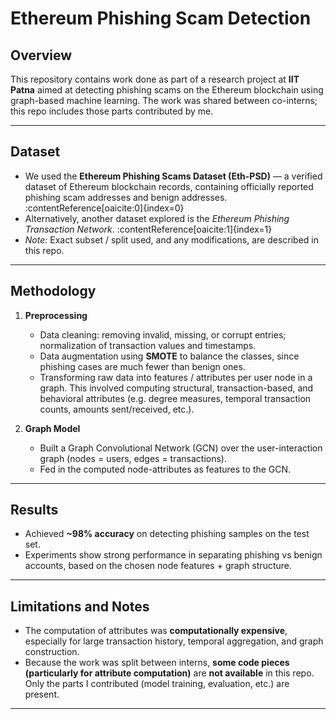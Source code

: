 # Ethereum Phishing Scam Detection

## Overview

This repository contains work done as part of a research project at **IIT Patna** aimed at detecting phishing scams on the Ethereum blockchain using graph-based machine learning. The work was shared between co-interns; this repo includes those parts contributed by me.

---

## Dataset

- We used the **Ethereum Phishing Scams Dataset (Eth-PSD)** — a verified dataset of Ethereum blockchain records, containing officially reported phishing scam addresses and benign addresses. :contentReference[oaicite:0]{index=0}  
- Alternatively, another dataset explored is the *Ethereum Phishing Transaction Network*. :contentReference[oaicite:1]{index=1}  
- *Note:* Exact subset / split used, and any modifications, are described in this repo.

---

## Methodology

1. **Preprocessing**  
   - Data cleaning: removing invalid, missing, or corrupt entries; normalization of transaction values and timestamps.  
   - Data augmentation using **SMOTE** to balance the classes, since phishing cases are much fewer than benign ones.  
   - Transforming raw data into features / attributes per user node in a graph. This involved computing structural, transaction-based, and behavioral attributes (e.g. degree measures, temporal transaction counts, amounts sent/received, etc.).

2. **Graph Model**  
   - Built a Graph Convolutional Network (GCN) over the user-interaction graph (nodes = users, edges = transactions).  
   - Fed in the computed node-attributes as features to the GCN.

---

## Results

- Achieved **~98% accuracy** on detecting phishing samples on the test set.  
- Experiments show strong performance in separating phishing vs benign accounts, based on the chosen node features + graph structure.

---

## Limitations and Notes

- The computation of attributes was **computationally expensive**, especially for large transaction history, temporal aggregation, and graph construction.  
- Because the work was split between interns, **some code pieces (particularly for attribute computation)** are **not available** in this repo. Only the parts I contributed (model training, evaluation, etc.) are present.

---
